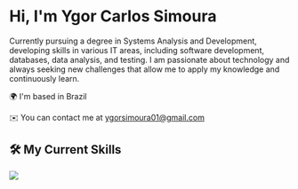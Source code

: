 # Hi, I'm Ygor Carlos Simoura

Currently pursuing a degree in Systems Analysis and Development, developing skills in various IT areas, including software development, databases, data analysis, and testing. I am passionate about technology and always seeking new challenges that allow me to apply my knowledge and continuously learn.

🌍 I'm based in Brazil

✉️ You can contact me at [ygorsimoura01@gmail.com](mailto:ygorsimoura@icloud.com)

## 🛠️ My Current Skills

<p align="rigt">
  <a href="https://skillicons.dev">
    <img src="https://skillicons.dev/icons?i=swift,git,github,figma,css,html,js,python, mysql" />
  </a>
</p>
